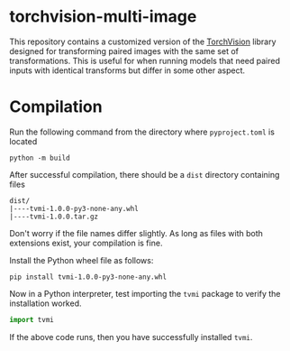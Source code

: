 # torchvision-multi-image

This repository contains a customized version of the [TorchVision](https://github.com/pytorch/vision) library designed for transforming paired images with the same set of transformations.
This is useful for when running models that need paired inputs with identical transforms but differ in some other aspect.

# Compilation
Run the following command from the directory where `pyproject.toml` is located
```commandline
python -m build
```

After successful compilation, there should be a `dist` directory containing files
```text
dist/
|----tvmi-1.0.0-py3-none-any.whl
|----tvmi-1.0.0.tar.gz
```
Don't worry if the file names differ slightly. As long as files with both extensions exist, your compilation is fine.

Install the Python wheel file as follows:
```commandline
pip install tvmi-1.0.0-py3-none-any.whl
```

Now in a Python interpreter, test importing the `tvmi` package to verify the installation worked.
```python
import tvmi
```
If the above code runs, then you have successfully installed `tvmi`.